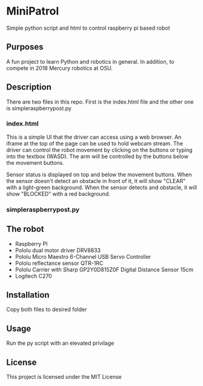 # MiniPatrol
Simple python script and html to control raspberry pi based robot

## Purposes
A fun project to learn Python and robotics in general. In addition, to compete in 2018 Mercury robotics at OSU.

## Description
There are two files in this repo. First is the index.html file and the other one is simpleraspberrypost.py

### index.html
This is a simple UI that the driver can access using a web browser. An iframe at the top of the page can be used to hold webcam stream. The driver can control the robot movement by clicking on the buttons or typing into the textbox (WASD). The arm will be controlled by the buttons below the movement buttons.

Sensor status is displayed on top and below the movement buttons. When the sensor doesn't detect an obstacle in front of it, it will show "CLEAR" with a light-green background. When the sensor detects and obstacle, it will show "BLOCKED" with a red background.

### simpleraspberrypost.py


## The robot
* Raspberry PI
* Pololu dual motor driver DRV8833
* Pololu Micro Maestro 6-Channel USB Servo Controller
* Pololu reflectance sensor QTR-1RC 
* Pololu Carrier with Sharp GP2Y0D815Z0F Digital Distance Sensor 15cm
* Logitech C270

## Installation
Copy both files to desired folder

## Usage
Run the py script with an elevated privilage

## License
This project is licensed under the MIT License
